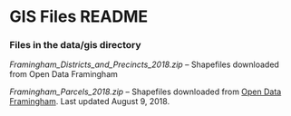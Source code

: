 GIS Files README
================

### Files in the data/gis directory

*Framingham\_Districts\_and\_Precincts\_2018.zip* – Shapefiles
downloaded from Open Data Framingham

*Framingham\_Parcels\_2018.zip* – Shapefiles downloaded from [Open Data
Framingham](https://data.framinghamma.gov/Community-Development/Framingham-Parcels/5vrm-nj3j).
Last updated August 9, 2018.
